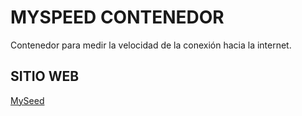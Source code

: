 # MYSPEED CONTENEDOR

Contenedor para medir la velocidad de la conexión hacia la internet.

## SITIO WEB

[MySeed](https://myspeed.dev)